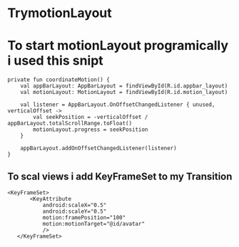 # TrymotionLayout
# To start motionLayout programically i used this snipt 

    private fun coordinateMotion() {
        val appBarLayout: AppBarLayout = findViewById(R.id.appbar_layout)
        val motionLayout: MotionLayout = findViewById(R.id.motion_layout)

        val listener = AppBarLayout.OnOffsetChangedListener { unused, verticalOffset ->
            val seekPosition = -verticalOffset / appBarLayout.totalScrollRange.toFloat()
            motionLayout.progress = seekPosition
        }

        appBarLayout.addOnOffsetChangedListener(listener)
    }
    
##     To scal views i add KeyFrameSet to my Transition

    <KeyFrameSet>
           <KeyAttribute
               android:scaleX="0.5"
               android:scaleY="0.5"
               motion:framePosition="100"
               motion:motionTarget="@id/avatar"
               />
       </KeyFrameSet>

